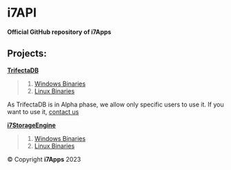 # i7API

**Official GitHub repository of i7Apps**


## Projects: 

[**TrifectaDB**](https://github.com/Ojas1024/i7api/tree/main/TrifectaDB)
> 1. [Windows Binaries](mailto:dev.i7apps@gmail.com?subject=[Github]%20Interested%20in%20TrifectaDB&body=Hi%20i7dev%20I'm%20interested%20in%20using%20TrifectaDb)
> 2. [Linux Binaries](mailto:dev.i7apps@gmail.com?subject=[Github]%20Interested%20in%20TrifectaDB&body=Hi%20i7dev%20I'm%20interested%20in%20using%20TrifectaDb)

As TrifectaDB is in Alpha phase, we allow only specific users to use it. If you want to use it, [contact us](mailto:dev.i7apps@gmail.com?subject=[Github]%20Interested%20in%20TrifectaDB&body=Hi%20i7dev%20I'm%20interested%20in%20using%20TrifectaDb)



[**i7StorageEngine**](https://github.com/Ojas1024/i7API/tree/main/i7Storage)

> 1. [Windows Binaries](https://github.com/Ojas1024/i7API/releases/download/v2.0.2/i7StorageEngine-win.exe)<br>
> 2. [Linux Binaries](https://github.com/Ojas1024/i7API/releases/download/v2.0.2/i7StorageEngine-linux)


© Copyright **i7Apps**
2023
